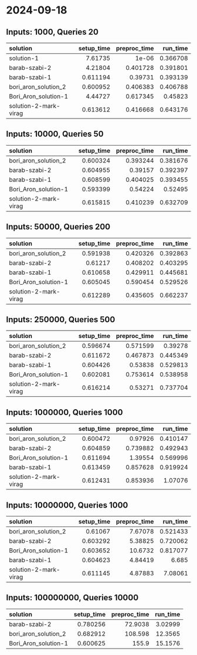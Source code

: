 # 2024-09-18

## Inputs: 1000, Queries 20

| solution              |   setup_time |   preproc_time |   run_time |
|:----------------------|-------------:|---------------:|-----------:|
| solution-1            |     7.61735  |       1e-06    |   0.366708 |
| barab-szabi-2         |     4.21804  |       0.401728 |   0.391801 |
| barab-szabi-1         |     0.611194 |       0.39731  |   0.393139 |
| bori_aron_solution_2  |     0.600952 |       0.406383 |   0.406788 |
| Bori_Aron_solution-1  |     4.44727  |       0.617345 |   0.45823  |
| solution-2-mark-virag |     0.613612 |       0.416668 |   0.643176 |

## Inputs: 10000, Queries 50

| solution              |   setup_time |   preproc_time |   run_time |
|:----------------------|-------------:|---------------:|-----------:|
| bori_aron_solution_2  |     0.600324 |       0.393244 |   0.381676 |
| barab-szabi-2         |     0.604955 |       0.39157  |   0.392397 |
| barab-szabi-1         |     0.608599 |       0.404025 |   0.393455 |
| Bori_Aron_solution-1  |     0.593399 |       0.54224  |   0.52495  |
| solution-2-mark-virag |     0.615815 |       0.410239 |   0.632709 |

## Inputs: 50000, Queries 200

| solution              |   setup_time |   preproc_time |   run_time |
|:----------------------|-------------:|---------------:|-----------:|
| bori_aron_solution_2  |     0.591938 |       0.420326 |   0.392863 |
| barab-szabi-2         |     0.61217  |       0.408202 |   0.403295 |
| barab-szabi-1         |     0.610658 |       0.429911 |   0.445681 |
| Bori_Aron_solution-1  |     0.605045 |       0.590454 |   0.529526 |
| solution-2-mark-virag |     0.612289 |       0.435605 |   0.662237 |

## Inputs: 250000, Queries 500

| solution              |   setup_time |   preproc_time |   run_time |
|:----------------------|-------------:|---------------:|-----------:|
| bori_aron_solution_2  |     0.596674 |       0.571599 |   0.39278  |
| barab-szabi-2         |     0.611672 |       0.467873 |   0.445349 |
| barab-szabi-1         |     0.604426 |       0.53838  |   0.529813 |
| Bori_Aron_solution-1  |     0.602081 |       0.753614 |   0.538958 |
| solution-2-mark-virag |     0.616214 |       0.53271  |   0.737704 |

## Inputs: 1000000, Queries 1000

| solution              |   setup_time |   preproc_time |   run_time |
|:----------------------|-------------:|---------------:|-----------:|
| bori_aron_solution_2  |     0.600472 |       0.97926  |   0.410147 |
| barab-szabi-2         |     0.604859 |       0.739882 |   0.492943 |
| Bori_Aron_solution-1  |     0.611694 |       1.39554  |   0.569996 |
| barab-szabi-1         |     0.613459 |       0.857628 |   0.919924 |
| solution-2-mark-virag |     0.612431 |       0.853936 |   1.07076  |

## Inputs: 10000000, Queries 1000

| solution              |   setup_time |   preproc_time |   run_time |
|:----------------------|-------------:|---------------:|-----------:|
| bori_aron_solution_2  |     0.61067  |        7.67078 |   0.521433 |
| barab-szabi-2         |     0.603292 |        5.38825 |   0.720062 |
| Bori_Aron_solution-1  |     0.603652 |       10.6732  |   0.817077 |
| barab-szabi-1         |     0.604623 |        4.84419 |   6.685    |
| solution-2-mark-virag |     0.611145 |        4.87883 |   7.08061  |

## Inputs: 100000000, Queries 10000

| solution             |   setup_time |   preproc_time |   run_time |
|:---------------------|-------------:|---------------:|-----------:|
| barab-szabi-2        |     0.780256 |        72.9038 |    3.02999 |
| bori_aron_solution_2 |     0.682912 |       108.598  |   12.3565  |
| Bori_Aron_solution-1 |     0.600625 |       155.9    |   15.1576  |